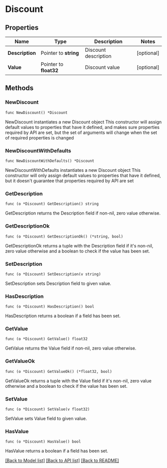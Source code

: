# Discount

## Properties

Name | Type | Description | Notes
------------ | ------------- | ------------- | -------------
**Description** | Pointer to **string** | Discount description | [optional] 
**Value** | Pointer to **float32** | Discount value | [optional] 

## Methods

### NewDiscount

`func NewDiscount() *Discount`

NewDiscount instantiates a new Discount object
This constructor will assign default values to properties that have it defined,
and makes sure properties required by API are set, but the set of arguments
will change when the set of required properties is changed

### NewDiscountWithDefaults

`func NewDiscountWithDefaults() *Discount`

NewDiscountWithDefaults instantiates a new Discount object
This constructor will only assign default values to properties that have it defined,
but it doesn't guarantee that properties required by API are set

### GetDescription

`func (o *Discount) GetDescription() string`

GetDescription returns the Description field if non-nil, zero value otherwise.

### GetDescriptionOk

`func (o *Discount) GetDescriptionOk() (*string, bool)`

GetDescriptionOk returns a tuple with the Description field if it's non-nil, zero value otherwise
and a boolean to check if the value has been set.

### SetDescription

`func (o *Discount) SetDescription(v string)`

SetDescription sets Description field to given value.

### HasDescription

`func (o *Discount) HasDescription() bool`

HasDescription returns a boolean if a field has been set.

### GetValue

`func (o *Discount) GetValue() float32`

GetValue returns the Value field if non-nil, zero value otherwise.

### GetValueOk

`func (o *Discount) GetValueOk() (*float32, bool)`

GetValueOk returns a tuple with the Value field if it's non-nil, zero value otherwise
and a boolean to check if the value has been set.

### SetValue

`func (o *Discount) SetValue(v float32)`

SetValue sets Value field to given value.

### HasValue

`func (o *Discount) HasValue() bool`

HasValue returns a boolean if a field has been set.


[[Back to Model list]](../README.md#documentation-for-models) [[Back to API list]](../README.md#documentation-for-api-endpoints) [[Back to README]](../README.md)


